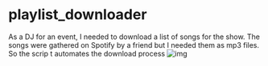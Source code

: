 # playlist_downloader
As a DJ for an event, I needed to download a list of songs for the show. The songs were gathered on Spotify by a friend but I needed them as mp3 files. So the scrip t automates the download process
![img](https://github.com/user-attachments/assets/8c957d8a-e8cd-4e82-933c-488cad9aed82)
